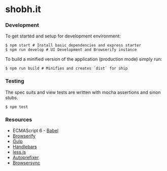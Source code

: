 # shobh.it

### Development

To get started and setup for development environment:

```shell
$ npm start # Install basic dependencies and express starter
$ npm run develop # UI Development and Browserify instance
```

To build a minified version of the application (production mode) simply run:

```shell
$ npm run build # Minifies and creates `dist` for ship
```

### Testing

The spec suits and view tests are written with mocha assertions and sinon stubs.

```
$ npm test
```

### Resources

 * ECMAScript 6 - [Babel](https://babeljs.io/)
 * [Browserify](http://browserify.org)
 * [Gulp](http://gulpjs.com)
 * [Handlebars](http://handlebarsjs.com)
 * [less.js](http://lesscss.org)
 * [Autoprefixer](https://github.com/postcss/autoprefixer)
 * [Browsersync](http://www.browsersync.io)
